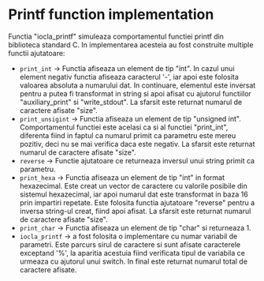 # Printf function implementation
Functia "iocla_printf" simuleaza comportamentul functiei printf din biblioteca
standard C. In implementarea acesteia au fost construite multiple functii ajutatoare:
* `print_int` -> Functia afiseaza un element de tip "int". In cazul unui element negativ
	functia afiseaza caracterul '-', iar apoi este folosita valoarea absoluta a
	numarului dat. In continuare, elementul este inversat pentru a putea fi 
	transformat in string si apoi afisat cu ajutorul functiilor "auxiliary_print"
	si "write_stdout". La sfarsit este returnat numarul de caractere afisate "size".
* `print_unsigint` -> Functia afiseaza un element de tip "unsigned int". Comportamentul 
	functiei este acelasi ca si al functiei "print_int", diferenta fiind in faptul 
	ca numarul primit ca parametru este mereu pozitiv, deci nu se mai verifica daca
	este negativ. La sfarsit este returnat numarul de caractere afisate "size".
* `reverse` -> Functie ajutatoare ce returneaza inversul unui string primit ca parametru.
* `print_hexa` -> Functia afiseaza un element de tip "int" in format hexazecimal. Este creat
	un vector de caractere cu valorile posibile din sistemul hexazecimal, iar apoi
	numarul dat este transformat in baza 16 prin impartiri repetate. Este folosita
	functia ajutatoare "reverse" pentru a inversa string-ul creat, fiind apoi
	afisat. La sfarsit este returnat numarul de caractere afisate "size".
* `print_char` -> Functia afiseaza un element de tip "char" si returneaza 1.
* `iocla_printf` -> a fost folosita o implementare cu numar
variabil de parametri. Este parcurs sirul de caractere si sunt afisate caracterele 
exceptand '%', la aparitia acestuia fiind verificata tipul de variabila ce urmeaza cu
ajutorul unui switch. In final este returnat numarul total de caractere afisate.
	

